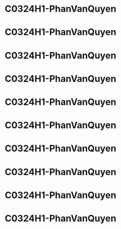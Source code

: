# C0324H1-PhanVanQuyen
# C0324H1-PhanVanQuyen
# C0324H1-PhanVanQuyen
# C0324H1-PhanVanQuyen
# C0324H1-PhanVanQuyen
# C0324H1-PhanVanQuyen
# C0324H1-PhanVanQuyen
# C0324H1-PhanVanQuyen
# C0324H1-PhanVanQuyen
# C0324H1-PhanVanQuyen
